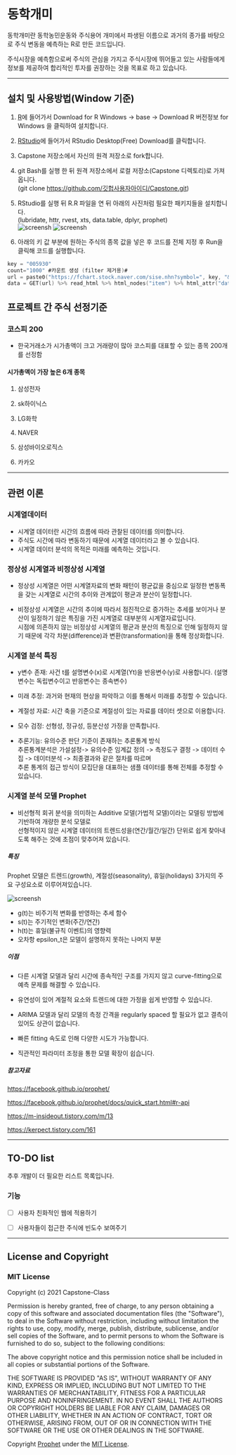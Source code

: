 # 동학개미

동학개미란 동학농민운동와 주식용어 개미에서 파생된 이름으로 과거의 종가를 바탕으로 주식 변동을 예측하는 R로 만든 코드입니다.    

주식시장을 예측함으로써 주식의 관심을 가지고 주식시장에 뛰어들고 있는 사람들에게 정보를 제공하여 합리적인 투자를 권장하는 것을 목표로 하고 있습니다. 
    
 
---
## 설치 및 사용방법(Window 기준)

1. [R](https://cran.r-project.org)에 들어가서 Download for R Windows -> base -> Download R 버전정보 for Windows 을 클릭하여 설치합니다.  

2. [RStudio](https://www.rstudio.com/products/rstudio/download/)에 들어가서 RStudio Desktop(Free) Download를 클릭합니다.

3. Capstone 저장소에서 자신의 원격 저장소로 fork합니다.

4. git Bash를 실행 한 뒤 원격 저장소에서 로컬 저장소(Capstone 디렉토리)로 가져옵니다.<br>(git clone https://github.com/깃헙사용자아이디/Capstone.git)

5. RStudio를 실행 뒤 R.R 파일을 연 뒤 아래의 사진처럼 필요한 패키지들을 설치합니다. <br> 
   (lubridate, httr, rvest, xts, data.table, dplyr, prophet) <br>
   ![screensh](https://img1.daumcdn.net/thumb/R1280x0/?scode=mtistory2&fname=https%3A%2F%2Fblog.kakaocdn.net%2Fdn%2FLL2RW%2Fbtqz5auCGn1%2FOkjDryrdEzOJ1xRjtOheE1%2Fimg.png)
   ![screensh](https://img1.daumcdn.net/thumb/R1280x0/?scode=mtistory2&fname=https%3A%2F%2Fblog.kakaocdn.net%2Fdn%2FZ6zvw%2Fbtqz5yPBMuy%2FDhpZtrXQrtIwEF4WJMzrS1%2Fimg.png)




6. 아래의 키 값 부분에 원하는 주식의 종목 값을 넣은 후 코드를 전체 지정 후 Run을 클릭해 코드를 실행합니다.  


```c
key = "005930"
count="1000" #카운트 생성 (filter 제거용)#
url = paste0("https://fchart.stock.naver.com/sise.nhn?symbol=", key, "&timeframe=day&count=",count,"&requestType=0")
data = GET(url) %>% read_html %>% html_nodes("item") %>% html_attr("data") %>% strsplit("\\|")
```

## 프로젝트 간 주식 선정기준 
 
### 코스피 200 

- 한국거래소가 시가총액이 크고 거래량이 많아 코스피를 대표할 수 있는 종목 200개를 선정함  

#### 시가총액이 가장 높은 6개 종목 

1. 삼성전자 

2. sk하이닉스

3. LG화학

4. NAVER 

5. 삼성바이오로직스 

6. 카카오 


---

## 관련 이론

### 시계열데이터 


- 시계열 데이터란 시간의 흐름에 따라 관찰된 데이터를 의미합니다. 
- 주식도 시간에 따라 변동하기 때문에 시계열 데이터라고 볼 수 있습니다. 
- 시계열 데이터 분석의 목적은 미래를 예측하는 것입니다.  


### 정상성 시계열과 비정상성 시계열 

- 정상성 시계열은 어떤 시계열자료의 변화 패턴이 평균값을 중심으로 일정한 변동폭을 갖는 시계열로 시간의 추이와 관계없이 평균과 분산이 일정합니다. 

- 비정상성 시계열은 시간의 추이에 따라서 점진적으로 증가하는 추세를 보이거나 분산이 일정하기 않은 특징을 가진 시계열로 대부분의 시계열자료입니다.<br>
 시점에 의존하지 않는 비정상성 시계열의 평균과 분산의 특징으로 인해 일정하지 않기 때문에 각각 차분(difference)과 변환(transformation)을 통해 정상화합니다. 



### 시계열 분석 특징

- y변수 존재: 사건 t를 설명변수(x)로 시계열(Yt)을 반응변수(y)로 사용합니다. (설명변수는 독립변수이고 반응변수는 종속변수) 
              
- 미래 추정: 과거와 현재의 현상을 파악하고 이를 통해서 미래를 추정할 수 있습니다.  
 
- 계절성 자료: 시간 축을 기준으로 계절성이 있는 자료를 데이터 셋으로 이용합니다. 

- 모수 검정: 선형성, 정규성, 등분산성 가정을 만족합니다.

- 추론기능: 유의수준 판단 기준이 존재하는 추론통계 방식 <br>
            추론통계분석은 가설설정-> 유의수준 임계값 정의 -> 측정도구 결정 -> 데이터 수집 -> 데이터분석 -> 최종결과와 같은 절차를 따르며  <br>
            추론 통계의 접근 방식이 모집단을 대표하는 샘플 데이터를 통해 전체를 추정할 수 있습니다.  

### 시계열 분석 모델 Prophet

-  비선형적 회귀 분석을 의미하는 Additive 모델(가법적 모델)이라는 모델링 방법에 기반하여 개량한 분석 모델로 <br>
   선형적이지 않은 시계열 데이터의 트렌드성을(연간/월간/일간) 단위로 쉽게 찾아내도록 해주는 것에 초점이 맞추어져 있습니다. 
   
##### 특징

   Prophet 모델은 트렌드(growth), 계절성(seasonality), 휴일(holidays) 3가지의 주요 구성요소로 이루어져있습니다. 

   ![screensh](https://blog.kakaocdn.net/dn/ckx2T5/btqE0O1Y3KX/BWkezapdPL0QwtQH8TroIk/img.png)
     
- g(t)는 비주기적 변화를 반영하는 추세 함수
- s(t)는 주기적인 변화(주간/연간)
- h(t)는 휴일(불규칙 이벤트)의 영향력
- 오차항 epsilon_t은 모델이 설명하지 못하는 나머지 부분 

##### 이점 

- 다른 시계열 모델과 달리 시간에 종속적인 구조를 가지지 않고 curve-fitting으로 예측 문제를 해결할 수 있습니다. 

- 유연성이 있어 계절적 요소와 트렌드에 대한 가정을 쉽게 반영할 수 있습니다.

- ARIMA 모델과 달리 모델의 측정 간격을 regularly spaced 할 필요가 없고 결측이 있어도 상관이 없습니다.

- 빠른 fitting 속도로 인해 다양한 시도가 가능합니다.

- 직관적인 파라미터 조정을 통한 모델 확장이 쉽습니다.   
  


##### 참고자료
 
  https://facebook.github.io/prophet/

  https://facebook.github.io/prophet/docs/quick_start.html#r-api

  https://m-insideout.tistory.com/m/13

  https://kerpect.tistory.com/161


---

## TO-DO list 

추후 개발이 더 필요한 리스트 목록입니다. 

### 기능 
- [ ] 사용자 친화적인 웹에 적용하기  
- [ ] 사용자들이 접근한 주식에 빈도수 보여주기 

 


---

## License and Copyright
### MIT License

Copyright (c) 2021 Capstone-Class

Permission is hereby granted, free of charge, to any person obtaining a copy
of this software and associated documentation files (the "Software"), to deal
in the Software without restriction, including without limitation the rights
to use, copy, modify, merge, publish, distribute, sublicense, and/or sell
copies of the Software, and to permit persons to whom the Software is
furnished to do so, subject to the following conditions:

The above copyright notice and this permission notice shall be included in all
copies or substantial portions of the Software.

THE SOFTWARE IS PROVIDED "AS IS", WITHOUT WARRANTY OF ANY KIND, EXPRESS OR
IMPLIED, INCLUDING BUT NOT LIMITED TO THE WARRANTIES OF MERCHANTABILITY,
FITNESS FOR A PARTICULAR PURPOSE AND NONINFRINGEMENT. IN NO EVENT SHALL THE
AUTHORS OR COPYRIGHT HOLDERS BE LIABLE FOR ANY CLAIM, DAMAGES OR OTHER
LIABILITY, WHETHER IN AN ACTION OF CONTRACT, TORT OR OTHERWISE, ARISING FROM,
OUT OF OR IN CONNECTION WITH THE SOFTWARE OR THE USE OR OTHER DEALINGS IN THE
SOFTWARE.





Copyright [Prophet](https://github.com/facebook/prophet) under the [MIT License](https://opensource.org/licenses/MIT).

